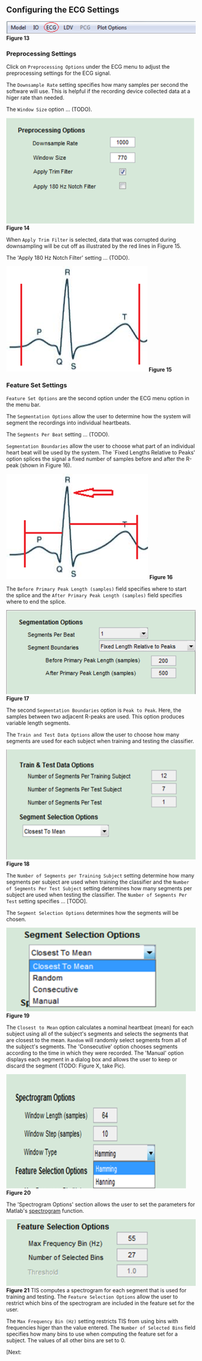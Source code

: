 ## Configuring the ECG Settings 

![ECG Menu Option](images/fig13_menu_ecg.png) **Figure 13**

### Preprocessing Settings

Click on `Preprocessing Options` under the ECG menu to adjust the preprocessing settings for the ECG signal. 

The `Downsample Rate` setting specifies how many samples per second the software will use. This is helpful if the recording device collected data at a higer rate than needed. 

The `Window Size` option ... (TODO).

![ECG Preprocessing Options](images/fig14_ecg_preprocessing.png) **Figure 14**

When `Apply Trim Filter` is selected, data that was corrupted during downsampling will be cut off as illustrated by the red lines in Figure 15.  

The 'Apply 180 Hz Notch Filter' setting ... (TODO).

![ECG Signal](images/fig15_ecg_signal.png) **Figure 15**

### Feature Set Settings

`Feature Set Options` are the second option under the ECG menu option in the menu bar. 

The `Segmentation Options` allow the user to determine how the system will segment the recordings into individual heartbeats.  

The `Segments Per Beat` setting ... (TODO). 

`Segmentation Boundaries` allow the user to choose what part of an individual heart beat will be used by the system.  The `Fixed Lengths Relative to Peaks' option splices the signal a fixed number of samples before and after the R-peak (shown in Figure 16). 

![PQRST Landmarks](images/fig16_ecg_pqrst.png) **Figure 16** 

The `Before Primary Peak Length (samples)` field specifies where to start the splice and the `After Primary Peak Length (samples)` field specifies where to end the splice. 

![Segmentation Options](images/fig17_ecg_segmentation_options.png) **Figure 17**

The second `Segmentation Boundaries` option is `Peak to Peak`. Here, the samples between two adjacent R-peaks are used.  This option produces variable length segments. 
 
The `Train and Test Data Options` allow the user to choose how many segments are used for each subject when training and testing the classifier.

![Train and Test Options](images/fig18_ecg_train_and_test_options.png) **Figure 18**

The `Number of Segments per Training Subject` setting determine how many segments per subject are used when training the classifier and the `Number of Segments Per Test Subject` setting determines how many segments per subject are used when testing the classifier. The `Number of Segments Per Test` setting specifies ... [TODO]. 

The `Segment Selection Options` determines how the segments will be chosen. 

![Segment Selection](images/fig19_ecg_segment_selection_method.png) **Figure 19**

The `Closest to Mean` option calculates a nominal heartbeat (mean) for each subject using all of the subject's segments and selects the segments that are closest to the mean. `Random` will randomly select segments from all of the subject's segments. The 'Consecutive' option chooses segments according to the time in which they were recorded. The 'Manual' option displays each segment in a dialog box and allows the user to keep or discard the segment (TODO: Figure X, take Pic). 

![Spectrogram Options](images/fig21_ecg_spectrogram_options.png) **Figure 20**

The 'Spectrogram Options' section allows the user to set the parameters for Matlab's [spectrogram](https://www.mathworks.com/help/signal/ref/spectrogram.html?requestedDomain=www.mathworks.com) function. 

![Feature Selection Options](images/fig20_ecg_feature_selection_options.png) **Figure 21** 
TIS computes a spectrogram for each segment that is used for training and testing. The `Feature Selection Options` allow the user to restrict which bins of the spectrogram are included in the feature set for the user. 

The `Max Frequency Bin (Hz)` setting restricts TIS from using bins with frequencies higer than the value entered. The `Number of Selected Bins` field specifies how many bins to use when computing the feature set for a subject.  The values of all other bins are set to 0. 

[Next: 
